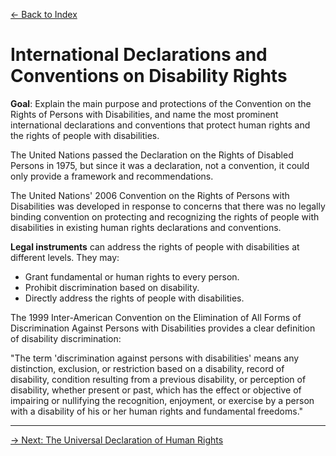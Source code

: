 [&larr; Back to Index](../index.md)

# International Declarations and Conventions on Disability Rights

**Goal**: Explain the main purpose and protections of the Convention on the Rights of Persons with Disabilities, and name the most prominent international declarations and conventions that protect human rights and the rights of people with disabilities.

The United Nations passed the Declaration on the Rights of Disabled Persons in 1975, but since it was a declaration, not a convention, it could only provide a framework and recommendations.

The United Nations' 2006 Convention on the Rights of Persons with Disabilities was developed in response to concerns that there was no legally binding convention on protecting and recognizing the rights of people with disabilities in existing human rights declarations and conventions.

**Legal instruments** can address the rights of people with disabilities at different levels. They may:

* Grant fundamental or human rights to every person.
* Prohibit discrimination based on disability.
* Directly address the rights of people with disabilities.

The 1999 Inter-American Convention on the Elimination of All Forms of Discrimination Against Persons with Disabilities provides a clear definition of disability discrimination:

"The term 'discrimination against persons with disabilities' means any distinction, exclusion, or restriction based on a disability, record of disability, condition resulting from a previous disability, or perception of disability, whether present or past, which has the effect or objective of impairing or nullifying the recognition, enjoyment, or exercise by a person with a disability of his or her human rights and fundamental freedoms."

--- 

[&rarr; Next: The Universal Declaration of Human Rights](1-universal-declaration-of-human-rights.md)